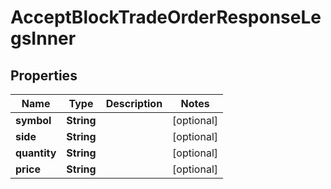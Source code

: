 

# AcceptBlockTradeOrderResponseLegsInner


## Properties

| Name | Type | Description | Notes |
|------------ | ------------- | ------------- | -------------|
|**symbol** | **String** |  |  [optional] |
|**side** | **String** |  |  [optional] |
|**quantity** | **String** |  |  [optional] |
|**price** | **String** |  |  [optional] |



